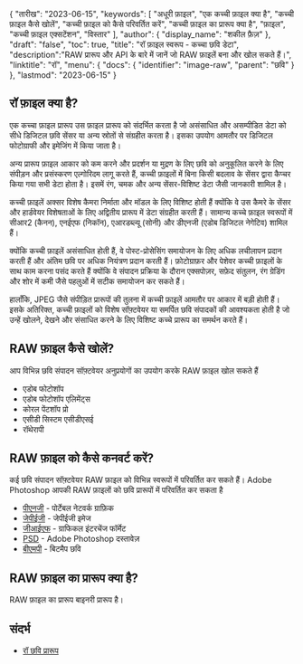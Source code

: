 {
"तारीख": "2023-06-15",
  "keywords": [
"अधूरी फ़ाइल",
"एक कच्ची फ़ाइल क्या है",
"कच्ची फ़ाइल कैसे खोलें",
"कच्ची फ़ाइल को कैसे परिवर्तित करें",
"कच्ची फ़ाइल का प्रारूप क्या है",
"फ़ाइल",
"कच्ची फ़ाइल एक्सटेंशन",
"विस्तार"
],
  "author": {
"display_name": "शकील फ़ैज़"
},
"draft": "false",
"toc": true,
"title": "रॉ फ़ाइल स्वरूप - कच्चा छवि डेटा",
  "description":"RAW प्रारूप और API के बारे में जानें जो RAW फ़ाइलें बना और खोल सकते हैं।",
"linktitle": "रॉ",
  "menu": {
    "docs": {
      "identifier": "image-raw",
"parent": "छवि"
}
},
"lastmod": "2023-06-15"
}

## रॉ फ़ाइल क्या है?

एक कच्चा फ़ाइल प्रारूप उस फ़ाइल प्रारूप को संदर्भित करता है जो असंसाधित और असम्पीडित डेटा को सीधे डिजिटल छवि सेंसर या अन्य स्रोतों से संग्रहीत करता है। इसका उपयोग आमतौर पर डिजिटल फोटोग्राफी और इमेजिंग में किया जाता है।

अन्य प्रारूप फ़ाइल आकार को कम करने और प्रदर्शन या मुद्रण के लिए छवि को अनुकूलित करने के लिए संपीड़न और प्रसंस्करण एल्गोरिदम लागू करते हैं, कच्ची फ़ाइलों में बिना किसी बदलाव के सेंसर द्वारा कैप्चर किया गया सभी डेटा होता है। इसमें रंग, चमक और अन्य सेंसर-विशिष्ट डेटा जैसी जानकारी शामिल है।

कच्ची फ़ाइलें अक्सर विशेष कैमरा निर्माता और मॉडल के लिए विशिष्ट होती हैं क्योंकि वे उस कैमरे के सेंसर और हार्डवेयर विशेषताओं के लिए अद्वितीय प्रारूप में डेटा संग्रहीत करती हैं। सामान्य कच्चे फ़ाइल स्वरूपों में सीआर2 (कैनन), एनईएफ (निकॉन), एआरडब्ल्यू (सोनी) और डीएनजी (एडोब डिजिटल नेगेटिव) शामिल हैं।

क्योंकि कच्ची फ़ाइलें असंसाधित होती हैं, वे पोस्ट-प्रोसेसिंग समायोजन के लिए अधिक लचीलापन प्रदान करती हैं और अंतिम छवि पर अधिक नियंत्रण प्रदान करती हैं। फ़ोटोग्राफ़र और पेशेवर कच्ची फ़ाइलों के साथ काम करना पसंद करते हैं क्योंकि वे संपादन प्रक्रिया के दौरान एक्सपोज़र, सफ़ेद संतुलन, रंग ग्रेडिंग और शोर में कमी जैसे पहलुओं में सटीक समायोजन कर सकते हैं।

हालाँकि, JPEG जैसे संपीड़ित प्रारूपों की तुलना में कच्ची फ़ाइलें आमतौर पर आकार में बड़ी होती हैं। इसके अतिरिक्त, कच्ची फ़ाइलों को विशेष सॉफ़्टवेयर या समर्पित छवि संपादकों की आवश्यकता होती है जो उन्हें खोलने, देखने और संसाधित करने के लिए विशिष्ट कच्चे प्रारूप का समर्थन करते हैं।

## RAW फ़ाइल कैसे खोलें?

आप विभिन्न छवि संपादन सॉफ़्टवेयर अनुप्रयोगों का उपयोग करके RAW फ़ाइल खोल सकते हैं

- एडोब फोटोशॉप
- एडोब फोटोशॉप एलिमेंट्स
- कोरल पेंटशॉप प्रो
- एसीडी सिस्टम एसीडीएसई
- रॉथेरापी

## RAW फ़ाइल को कैसे कनवर्ट करें?

कई छवि संपादन सॉफ़्टवेयर RAW फ़ाइल को विभिन्न स्वरूपों में परिवर्तित कर सकते हैं। Adobe Photoshop आपकी RAW फ़ाइलों को छवि प्रारूपों में परिवर्तित कर सकता है

- [पीएनजी](/hi/image/png/) - पोर्टेबल नेटवर्क ग्राफ़िक
- [जेपीईजी](/hi/इमेज/जेपीईजी/) - जेपीईजी इमेज
- [जीआईएफ](/hi/इमेज/जीआईएफ/) - ग्राफिकल इंटरचेंज फॉर्मेट
- [PSD](/hi/image/psd/) - Adobe Photoshop दस्तावेज़
- [बीएमपी](/hi/image/bmp/) - बिटमैप छवि

## RAW फ़ाइल का प्रारूप क्या है?

RAW फ़ाइल का प्रारूप बाइनरी प्रारूप है।

## संदर्भ
* [रॉ छवि प्रारूप](https://en.wikipedia.org/wiki/Raw_image_format)

